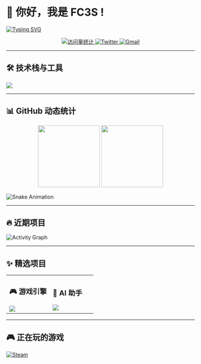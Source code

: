 # 👋 你好，我是 **FC3S** ! 
[![Typing SVG](https://readme-typing-svg.demolab.com?font=Fira+Code&weight=600&size=24&pause=1000&color=00F7A2&center=true&vCenter=true&width=435&lines=Full-Stack+Developer;Open+Source+Enthusiast;Tech+Explorer)](https://git.io/typing-svg)

<p align="center">
  <a href="https://github.com/MzFC3S">
    <img src="https://komarev.com/ghpvc/?username=MzFC3S&label=Profile%20Views&color=blueviolet&style=flat" alt="访问量统计" />
  </a>
  <a href="https://twitter.com/你的Twitter">
    <img src="https://img.shields.io/badge/-Twitter-1DA1F2?logo=twitter&logoColor=white" alt="Twitter" />
  </a>
  <a href="mailto:xgz9713@gmail.com">
    <img src="https://img.shields.io/badge/-Gmail-EA4335?logo=gmail&logoColor=white" alt="Gmail" />
  </a>
</p>

---

## 🛠️ 技术栈与工具
![](https://skillicons.dev/icons?i=python,java,js,react,nodejs,aws,docker,git,github,postgresql,linux,vscode)

---

## 📊 GitHub 动态统计

<!-- GitHub 统计卡片 -->
<div align="center">
  <img height="165" src="https://github-readme-stats.vercel.app/api?username=MzFC3S&show_icons=true&theme=dark&bg_color=0d1117&hide_border=true" />
  <img height="165" src="https://github-readme-stats.vercel.app/api/top-langs/?username=MzFC3S&layout=compact&theme=dark&bg_color=0d1117&hide_border=true" />
</div>

<!-- GitHub 连续贡献图 -->
![Snake Animation](https://raw.githubusercontent.com/MzFC3S/MzFC3S/main/github-contribution-grid-snake.svg)

---

## 🔥 近期项目
<!-- 使用 GitHub Readme Activity Graph -->
![Activity Graph](https://github-readme-activity-graph.vercel.app/graph?username=MzFC3S&theme=react-dark&hide_border=true&area=true)

---

## ✨ 精选项目
<!-- 项目卡片展示 -->
<table>
  <tr>
    <td width="50%">
      <h3>🎮 游戏引擎</h3>
      <a href="https://github.com/MzFC3S/你的项目">
        <img src="https://github-readme-stats.vercel.app/api/pin/?username=MzFC3S&repo=你的项目&theme=radical" />
      </a>
    </td>
    <td width="50%">
      <h3>🤖 AI 助手</h3>
      <a href="https://github.com/MzFC3S/你的项目">
        <img src="https://github-readme-stats.vercel.app/api/pin/?username=MzFC3S&repo=你的项目&theme=radical" />
      </a>
    </td>
  </tr>
</table>

---

## 🎮 正在玩的游戏
<!-- Steam 动态卡片 -->
[![Steam](https://img.shields.io/badge/Steam-000000?style=for-the-badge&logo=steam&logoColor=white)](https://steamcommunity.com/id/你的SteamID)

